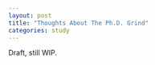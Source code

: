 ```yaml
---
layout: post
title: "Thoughts About The Ph.D. Grind"
categories: study
---
```



Draft, still WIP.







